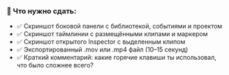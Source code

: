 ### **📎 Что нужно сдать:**

- ✅ Скриншот боковой панели с библиотекой, событиями и проектом
- ✅ Скриншот таймлинии с размещёнными клипами и маркером
- ✅ Скриншот открытого Inspector с выделенным клипом
- ✅ Экспортированный .mov или .mp4 файл (10–15 секунд)
- ✅ Краткий комментарий: какие горячие клавиши ты использовал, что было сложнее всего?
